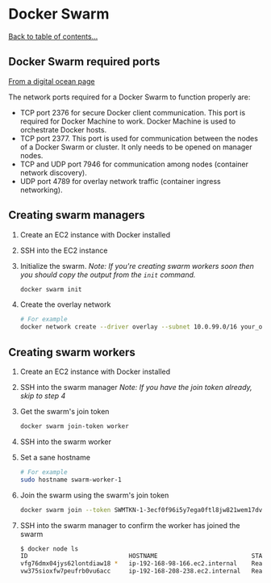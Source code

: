 # Docker Swarm

[Back to table of contents...](README.md)

## Docker Swarm required ports

[From a digital ocean page](https://www.digitalocean.com/community/tutorials/how-to-configure-the-linux-firewall-for-docker-swarm-on-centos-7)

The network ports required for a Docker Swarm to function properly are:

* TCP port 2376 for secure Docker client communication. This port is required for Docker Machine to work. Docker Machine is used to orchestrate Docker hosts.
* TCP port 2377. This port is used for communication between the nodes of a Docker Swarm or cluster. It only needs to be opened on manager nodes.
* TCP and UDP port 7946 for communication among nodes (container network discovery).
* UDP port 4789 for overlay network traffic (container ingress networking).

## Creating swarm managers

1. Create an EC2 instance with Docker installed
1. SSH into the EC2 instance
1. Initialize the swarm.  *Note: If you're creating swarm workers soon then you should copy the output from the `init` command.*

    ```sh
    docker swarm init
    ```

1. Create the overlay network

    ```sh
    # For example
    docker network create --driver overlay --subnet 10.0.99.0/16 your_overlay_network
    ```

## Creating swarm workers

1. Create an EC2 instance with Docker installed
1. SSH into the swarm manager *Note: If you have the join token already, skip to step 4*
1. Get the swarm's join token

    ```sh
    docker swarm join-token worker
    ```

1. SSH into the swarm worker
1. Set a sane hostname

    ```sh
    # For example
    sudo hostname swarm-worker-1
    ```

1. Join the swarm using the swarm's join token

    ```sh
    docker swarm join --token SWMTKN-1-3ecf0f96i5y7ega0ftl8jw821wem17dvsy28xppfonpqrwzw1p-9ipsvexm7nb7n1af9t1nouxi9 192.168.98.166:2377
    ```
1. SSH into the swarm manager to confirm the worker has joined the swarm

    ```sh
    $ docker node ls
    ID                            HOSTNAME                          STATUS              AVAILABILITY        MANAGER STATUS
    vfg76dmx04jys62lontdiaw18 *   ip-192-168-98-166.ec2.internal    Ready               Active              Leader
    vw375sioxfw7peufrb0vu6acc     ip-192-168-208-238.ec2.internal   Ready               Active
    ```